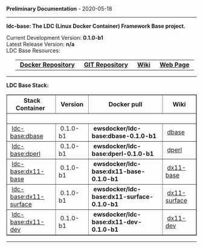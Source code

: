
__Preliminary Documentation__ - 2020-05-18
____  
__ldc-base: The LDC (Linux Docker Container) Framework Base project.__  

Current Development Version: __0.1.0-b1__  
Latest Release Version: __n/a__  
LDC Base Resources:  

<ul>
  <table>
    <tr>
      <td>&nbsp;<a href="https://hub.docker.com/repository/docker/ewsdocker/ldc-base"><b>Docker Repository</b></a>&nbsp;</td>
      <td>&nbsp;<a href="https://github.com/ewsdocker/ldc-framework/base"><b>GIT Repository</b></a>&nbsp;</td>
      <td>&nbsp;<a href="https://github.com/ewsdocker/ldc-framework/wiki/Base.md"><b>Wiki</b></a>&nbsp;</td>
      <td>&nbsp;<a href="https://ewsdocker.github.io/ldc-framework/ldc-base.html"><b>Web Page</b></a>&nbsp;</td>
    </tr>
  </table>
</ul>

____  

__LDC Base Stack:__  

<table border=1>
  <tr>
    <th>&nbsp;Stack Container&nbsp;</th>
    <th>&nbsp;Version&nbsp;</th>
    <th>&nbsp;Docker pull&nbsp;</th>
    <th>&nbsp;Wiki&nbsp;</th>
  </tr>
  <tr>
    <td colspan=4>&nbsp;</td>
  </tr>
  <tr>
    <td>&nbsp;<a href="https://ewsdocker.github.io/ldc-framework/base/dbase.html">ldc-base:dbase</a>&nbsp;</td>
    <td>&nbsp;0.1.0-b1&nbsp;</td>
    <td>&nbsp;<b>ewsdocker/ldc-base:dbase-0.1.0-b1</b>&nbsp;</td>
    <td>&nbsp;<a href="https://github.com/ewsdocker/ldc-framework/wiki/base/dbase.md">dbase</a>&nbsp;</td>
  </tr>
  <tr>
    <td>&nbsp;<a href="https://ewsdocker.github.io/ldc-framework/base/dperl.html">ldc-base:dperl</a>&nbsp;</td>
    <td>&nbsp;0.1.0-b1&nbsp;</td>
    <td>&nbsp;<b>ewsdocker/ldc-base:dperl-0.1.0-b1</b>&nbsp;</td>
    <td>&nbsp;<a href="https://github.com/ewsdocker/ldc-framework/wiki/base/dperl.md">dperl</a>&nbsp;</td>
  </tr>
  <tr>
    <td>&nbsp;<a href="https://ewsdocker.github.io/ldc-framework/base/dx11-base.html">ldc-base:dx11-base</a>&nbsp;</td>
    <td>&nbsp;0.1.0-b1&nbsp;</td>
    <td>&nbsp;<b>ewsdocker/ldc-base:dx11-base-0.1.0-b1</b>&nbsp;</td>
    <td>&nbsp;<a href="https://github.com/ewsdocker/ldc-framework/wiki/base/dx11-base.md">dx11-base</a>&nbsp;</td>
  </tr>
  <tr>
    <td>&nbsp;<a href="https://ewsdocker.github.io/ldc-framework/base/dx11-surface.html">ldc-base:dx11-surface</a>&nbsp;</td>
    <td>&nbsp;0.1.0-b1&nbsp;</td>
    <td>&nbsp;<b>ewsdocker/ldc-base:dx11-surface-0.1.0-b1</b>&nbsp;</td>
    <td>&nbsp;<a href="https://github.com/ewsdocker/ldc-framework/wiki/base/dx11-surface.md">dx11-surface</a>&nbsp;</td>
  </tr>
  <tr>
    <td>&nbsp;<a href="https://ewsdocker.github.io/ldc-framework/base/dx11-dev.html">ldc-base:dx11-dev</a>&nbsp;</td>
    <td>&nbsp;0.1.0-b1&nbsp;</td>
    <td>&nbsp;<b>ewsdocker/ldc-base:dx11-dev-0.1.0-b1</b>&nbsp;</td>
    <td>&nbsp;<a href="https://github.com/ewsdocker/ldc-framework/wiki/base/dx11-dev.md">dx11-dev</a>&nbsp;</td>
  </tr>
</table>

____  


